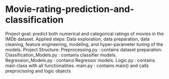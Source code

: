 # Movie-rating-prediction-and-classification
Project goal:
predict both numerical and categorical ratings of movies in the IMDb dataset.
Applied steps:
Data exploration, data preparation, data cleaning, feature engineering, modeling, and hyper-parameter tuning of the models.
Project Structure:
Preprocessing.py : contains dataset preparation.
Classification_Models.py : contains classifier models.
Regression_Models.py : contains Regressor models.
Logic.py : contains main class with all functionalities.
main.py : contains main() and calls preprocissing and logic objects 

